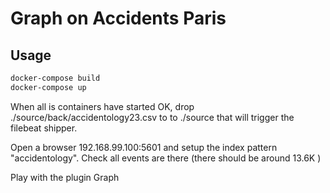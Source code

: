 # Graph  on Accidents Paris 

## Usage ##


```bash
docker-compose build
docker-compose up
```

When all is containers have started OK, drop ./source/back/accidentology23.csv to to ./source that will trigger the filebeat shipper.

Open a browser 192.168.99.100:5601 and setup the index pattern  "accidentology". Check all events are there (there should be around 13.6K )

Play with the plugin Graph
